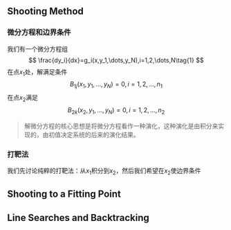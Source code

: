 ## Shooting Method
### 微分方程和边界条件
我们有一个微分方程组
$$
\frac{dy_i}{dx}=g_i(x,y_1,\dots,y_N),i=1,2,\dots,N\tag{1}
$$
在点$x_1$处，解满足条件
$$
B_{1j}(x_1,y_1,\dots,y_N)=0,i=1,2,\dots,n_1\tag{2}
$$
在点$x_2$满足
$$
B_{2k}(x_2,y_1,\dots,y_N)=0,i=1,2,\dots,n_2\tag{3}
$$
>解微分方程的核心思想是将微分方程看作一种演化，这种演化是由积分来实现的，由初值决定系统的后来的演化结果。

### 打靶法
我们先讨论纯粹的打靶法：从$x_1$积分到$x_2$，然后我们希望在$x_2$使边界条件
## Shooting to a Fitting Point


## Line Searches and Backtracking

<!--stackedit_data:
eyJoaXN0b3J5IjpbMTgxMjI3NjI0OSwtMTI0ODQ2NjA5NSwtMj
A4ODc0NjYxMl19
-->